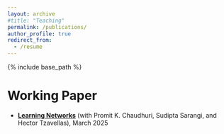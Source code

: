 ```yaml
---
layout: archive
#title: "Teaching"
permalink: /publications/
author_profile: true
redirect_from:
  - /resume
---
```


{% include base_path %}

Working Paper
======
* **[Learning Networks](/files/paper1.pdf)** (with Promit K. Chaudhuri, Sudipta Sarangi, and Hector Tzavellas), March 2025
